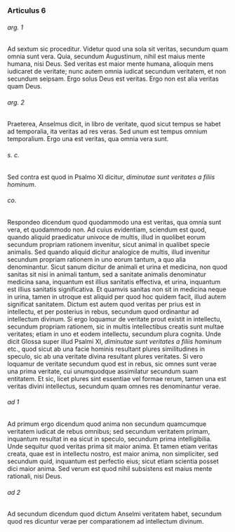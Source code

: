 ### Articulus 6

###### arg. 1
Ad sextum sic proceditur. Videtur quod una sola sit veritas, secundum quam omnia sunt vera. Quia, secundum Augustinum, nihil est maius mente humana, nisi Deus. Sed veritas est maior mente humana, alioquin mens iudicaret de veritate; nunc autem omnia iudicat secundum veritatem, et non secundum seipsam. Ergo solus Deus est veritas. Ergo non est alia veritas quam Deus.

###### arg. 2
Praeterea, Anselmus dicit, in libro de veritate, quod sicut tempus se habet ad temporalia, ita veritas ad res veras. Sed unum est tempus omnium temporalium. Ergo una est veritas, qua omnia vera sunt.

###### s. c.
Sed contra est quod in Psalmo XI dicitur, *diminutae sunt veritates a filiis hominum*.

###### co.
Respondeo dicendum quod quodammodo una est veritas, qua omnia sunt vera, et quodammodo non. Ad cuius evidentiam, sciendum est quod, quando aliquid praedicatur univoce de multis, illud in quolibet eorum secundum propriam rationem invenitur, sicut animal in qualibet specie animalis. Sed quando aliquid dicitur analogice de multis, illud invenitur secundum propriam rationem in uno eorum tantum, a quo alia denominantur. Sicut sanum dicitur de animali et urina et medicina, non quod sanitas sit nisi in animali tantum, sed a sanitate animalis denominatur medicina sana, inquantum est illius sanitatis effectiva, et urina, inquantum est illius sanitatis significativa. Et quamvis sanitas non sit in medicina neque in urina, tamen in utroque est aliquid per quod hoc quidem facit, illud autem significat sanitatem. Dictum est autem quod veritas per prius est in intellectu, et per posterius in rebus, secundum quod ordinantur ad intellectum divinum. Si ergo loquamur de veritate prout existit in intellectu, secundum propriam rationem, sic in multis intellectibus creatis sunt multae veritates; etiam in uno et eodem intellectu, secundum plura cognita. Unde dicit Glossa super illud Psalmi XI, *diminutae sunt veritates a filiis hominum* etc., quod sicut ab una facie hominis resultant plures similitudines in speculo, sic ab una veritate divina resultant plures veritates. Si vero loquamur de veritate secundum quod est in rebus, sic omnes sunt verae una prima veritate, cui unumquodque assimilatur secundum suam entitatem. Et sic, licet plures sint essentiae vel formae rerum, tamen una est veritas divini intellectus, secundum quam omnes res denominantur verae.

###### ad 1
Ad primum ergo dicendum quod anima non secundum quamcumque veritatem iudicat de rebus omnibus; sed secundum veritatem primam, inquantum resultat in ea sicut in speculo, secundum prima intelligibilia. Unde sequitur quod veritas prima sit maior anima. Et tamen etiam veritas creata, quae est in intellectu nostro, est maior anima, non simpliciter, sed secundum quid, inquantum est perfectio eius; sicut etiam scientia posset dici maior anima. Sed verum est quod nihil subsistens est maius mente rationali, nisi Deus.

###### ad 2
Ad secundum dicendum quod dictum Anselmi veritatem habet, secundum quod res dicuntur verae per comparationem ad intellectum divinum.

